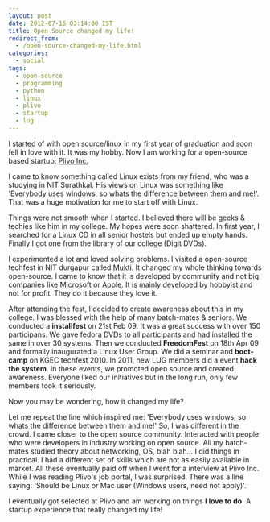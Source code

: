 ```yaml
---
layout: post
date: 2012-07-16 03:14:00 IST
title: Open Source changed my life!
redirect_from:
  - /open-source-changed-my-life.html
categories:
  - social
tags:
  - open-source
  - programming
  - python
  - linux
  - plivo
  - startup
  - lug
---
```


I started of with open source/linux in my first year of graduation and soon fell in love with it. It was my hobby. Now I am working for a open-source based startup: [Plivo Inc.](http://plivo.com)

I came to know something called Linux exists from my friend, who was a studying in NIT Surathkal. His views on Linux was something like 'Everybody uses windows, so whats the difference between them and me!'. That was a huge motivation for me to start off with Linux.

Things were not smooth when I started. I believed there will be geeks & techies like him in my college. My hopes were soon shattered. In first year, I searched for a Linux CD in all senior hostels but ended up empty hands. Finally I got one from the library of our college (Digit DVDs).

I experimented a lot and loved solving problems. I visited a open-source techfest in NIT durgapur called [Mukti](http://mkti.in/). It changed my whole thinking towards open-source. I came to know that it is developed by community and not big companies like Microsoft or Apple. It is mainly developed by hobbyist and not for profit. They do it because they love it.

After attending the fest, I decided to create awareness about this in my college. I was blessed with the help of many batch-mates & seniors. We conducted a **installfest** on 21st Feb 09. It was a great success with over 150 participans. We gave fedora DVDs to all participants and had installed the same in over 30 systems. Then we conducted **FreedomFest** on 18th Apr 09 and formally inaugurated a Linux User Group. We did a seminar and **boot-camp** on KGEC techfest 2010. In 2011, new LUG members did a event **hack the system**. In these events, we promoted open source and created awareness. Everyone liked our initiatives but in the long run, only few members took it seriously.

Now you may be wondering, how it changed my life?

Let me repeat the line which inspired me: 'Everybody uses windows, so whats the difference between them and me!'
So, I was different in the crowd. I came closer to the open source community. Interacted with people who were developers in industry working on open source. All my batch-mates studied theory about networking, OS, blah blah... I did things in practical. I had a different set of skills which are not as easily available in market. All these eventually paid off when I went for a interview at Plivo Inc. While I was reading Plivo's job portal, I was surprised. There was a line saying: 'Should be Linux or Mac user (Windows users, need not apply)'.

I eventually got selected at Plivo and am working on things **I love to do**. A startup experience that really changed my life!
